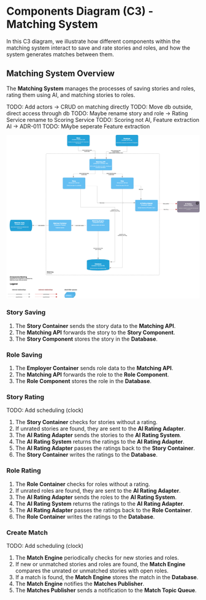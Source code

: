 # Components Diagram (C3) - Matching System

In this C3 diagram, we illustrate how different components within the matching system interact to save and rate stories and roles, and how the system generates matches between them.

## Matching System Overview

The **Matching System** manages the processes of saving stories and roles, rating them using AI, and matching stories to roles.

TODO: Add actors -> CRUD on matching directly
TODO: Move db outside,  direct access through db
TODO: Maybe rename story and role -> Rating Service rename to Scoring Service
TODO: Scoring not AI, Feature extraction AI -> ADR-011
TODO: MAybe seperate Feature extraction

![Components Diagram (C3) - Story Processing](/C4/images/C3-components-matching.png)

### Story Saving

1. The **Story Container** sends the story data to the **Matching API**.
2. The **Matching API** forwards the story to the **Story Component**.
3. The **Story Component** stores the story in the **Database**.

### Role Saving

1. The **Employer Container** sends role data to the **Matching API**.
2. The **Matching API** forwards the role to the **Role Component**.
3. The **Role Component** stores the role in the **Database**.

### Story Rating

TODO: Add scheduling (clock)

1. The **Story Container** checks for stories without a rating.
2. If unrated stories are found, they are sent to the **AI Rating Adapter**.
3. The **AI Rating Adapter** sends the stories to the **AI Rating System**.
4. The **AI Rating System** returns the ratings to the **AI Rating Adapter**.
5. The **AI Rating Adapter** passes the ratings back to the **Story Container**.
6. The **Story Container** writes the ratings to the **Database**.

### Role Rating

1. The **Role Container** checks for roles without a rating.
2. If unrated roles are found, they are sent to the **AI Rating Adapter**.
3. The **AI Rating Adapter** sends the roles to the **AI Rating System**.
4. The **AI Rating System** returns the ratings to the **AI Rating Adapter**.
5. The **AI Rating Adapter** passes the ratings back to the **Role Container**.
6. The **Role Container** writes the ratings to the **Database**.

### Create Match
TODO: Add scheduling (clock)

1. The **Match Engine** periodically checks for new stories and roles.
2. If new or unmatched stories and roles are found, the **Match Engine** compares the unrated or unmatched stories with open roles.
3. If a match is found, the **Match Engine** stores the match in the **Database**.
4. The **Match Engine** notifies the **Matches Publisher**.
5. The **Matches Publisher** sends a notification to the **Match Topic Queue**.
